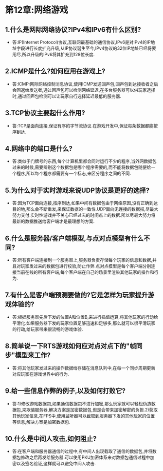 # 第12章:网络游戏
## 1.什么是网际网络协议?IPv4和IPv6有什么区别?
- 答:IP(Internet Protocol)协议,互联网最基础的通信协议,IPv6是对IPv4的IP地址字段进行长度扩充升级,从IP协议诞生至今,IPv4协议的32位IP地址已经将要用尽,所以升级的IPv6将其扩充到128位长度.
## 2.ICMP是什么?如何应用在游戏上?
- 答:ICMP:网际网络控制消息协议,使用ICMP发送回声包,回声包到达接收者之后会回返给发送者,通过回声包可以检测网络延迟,在多台服务器可以供玩家选择时,通过回声包检测可以让玩家自行选择延迟最低的服务器.
## 3.TCP协议主要起什么作用?
- 答:TCP是面向连接,保证有序的字节流协议.在游戏开发中,保证每条数据都能按序到达.
## 4.网络中的端口是什么?
- 答:类似于门牌号的东西,每个计算机里都会同时运行不少的程序,当外网数据包过来的时候,需要辨别这个数据包是哪个程序需要的,而不能将数据包随便给一个程序,所以每个程序都需要有一个标志,来区分程序之间的不同.
## 5.为什么对于实时游戏来说UDP协议是更好的选择?
- 答:因为TCP面向连接,按序到达,如果中间有数据包由于网络原因,没有正确到达目的地,那么会不断重发,来保证数据的一致性.UDP面向无连接的数据报,尽最大努力交付.实时性游戏并不关心已经过去的时间点上的数据.所以尽最大努力将最新的数据推送给客户端才是最理想的方案.
## 6.什么是服务器/客户端模型,与点对点模型有什么不同?
- 答:所有客户端连接到一个服务器上,服务器负责存储每个玩家的信息和数据,并且对玩家发过来的数据包进行校验,防止作弊.点对点模型是每个客户端分别连接当前在线的所有客户端,每个客户端在自己的场景里渲染其他玩家的操作和行为.
## 7.有什么是客户端预测要做的?它是怎样为玩家提升游戏体验的?
- 答:根据服务器先后下发的位置A和位置B,来进行插值运算,将其他玩家的行动给平滑化.如果服务器下发的玩家位置足够迅速和足够多,那么就可以很平滑玩家的行动,给玩家带来很流畅的游戏体验.
## 8.简单说一下RTS游戏如何应对点对点下的"帧同步"模型来工作?
- 答:将其他玩家发过来的操作数据给存储在消息队列中,在每一个同步周期更新对应玩家在游戏世界中的行为.
## 9.给一些信息作弊的例子,以及如何打败它?
- 答:1)修改游戏数据包,如果通信数据包不进行加密,那么玩家就可以轻松伪造数据包,来欺骗服务器,解决方案是加密数据包,但是会带来加密解密的负担.2)获取其他玩家信息,在FPS中,使用监听器可以截取到服务器下发的其他玩家的位置等信息,解决方案是加密数据包.
## 10.什么是中间人攻击,如何阻止?
- 答:在客户端和服务器通信的过程中,有中间人出现截取了通信的数据包,并将数据包修改之后再发给服务器.可以使用PKU加密体系来对数据包通信过程中加密以及签名验证,这样就可以避免中间人攻击.